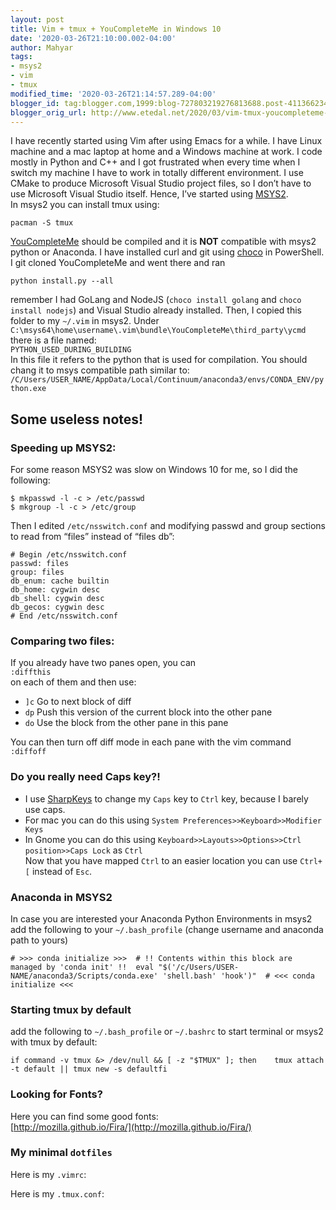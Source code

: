 ```yaml
---
layout: post
title: Vim + tmux + YouCompleteMe in Windows 10
date: '2020-03-26T21:10:00.002-04:00'
author: Mahyar
tags:
- msys2
- vim
- tmux
modified_time: '2020-03-26T21:14:57.289-04:00'
blogger_id: tag:blogger.com,1999:blog-727803219276813688.post-4113662340949343241
blogger_orig_url: http://www.etedal.net/2020/03/vim-tmux-youcompleteme-in-windows-10_26.html
---
```



I have recently started using Vim after using Emacs for a while. I have Linux machine and a mac laptop at home and a Windows machine at work. I code mostly in Python and C++ and I got frustrated when every time when I switch my machine I have to work in totally different environment. I use CMake to produce Microsoft Visual Studio project files, so I don’t have to use Microsoft Visual Studio itself. Hence, I’ve started using [MSYS2](https://www.msys2.org/).  
In msys2 you can install tmux using:  

    pacman -S tmux

[YouCompleteMe](https://github.com/ycm-core/YouCompleteMe) should be compiled and it is **NOT** compatible with msys2 python or Anaconda. I have installed curl and git using [choco](https://chocolatey.org/docs/installation) in PowerShell. I git cloned YouCompleteMe and went there and ran  

    python install.py --all

remember I had GoLang and NodeJS (`choco install golang` and `choco install nodejs`) and Visual Studio already installed. Then, I copied this folder to my `~/.vim` in msys2. Under `C:\msys64\home\username\.vim\bundle\YouCompleteMe\third_party\ycmd` there is a file named:  
`PYTHON_USED_DURING_BUILDING`  
In this file it refers to the python that is used for compilation. You should chang it to msys compatible path similar to:  
`/C/Users/USER_NAME/AppData/Local/Continuum/anaconda3/envs/CONDA_ENV/python.exe`  

Some useless notes!
-------------------
### Speeding up MSYS2:

For some reason MSYS2 was slow on Windows 10 for me, so I did the following:
```
$ mkpasswd -l -c > /etc/passwd
$ mkgroup -l -c > /etc/group
```
Then I edited `/etc/nsswitch.conf` and modifying passwd and group sections to read from “files” instead of “files db”:
```
# Begin /etc/nsswitch.conf
passwd: files
group: files
db_enum: cache builtin
db_home: cygwin desc
db_shell: cygwin desc
db_gecos: cygwin desc
# End /etc/nsswitch.conf
```

### Comparing two files:

If you already have two panes open, you can  
`:diffthis`  
on each of them and then use:  

*   `]c` Go to next block of diff
*   `dp` Push this version of the current block into the other pane
*   `do` Use the block from the other pane in this pane

You can then turn off diff mode in each pane with the vim command  
`:diffoff`  

### Do you really need Caps key?!

*   I use [SharpKeys](https://github.com/randyrants/sharpkeys/releases) to change my `Caps` key to `Ctrl` key, because I barely use caps.
*   For mac you can do this using `System Preferences>>Keyboard>>Modifier Keys`
*   In Gnome you can do this using `Keyboard>>Layouts>>Options>>Ctrl position>>Caps Lock` as `Ctrl`  
    Now that you have mapped `Ctrl` to an easier location you can use `Ctrl+[` instead of `Esc`.

### Anaconda in MSYS2

In case you are interested your Anaconda Python Environments in msys2 add the following to your `~/.bash_profile` (change username and anaconda path to yours)  

    # >>> conda initialize >>>  # !! Contents within this block are managed by 'conda init' !!  eval "$('/c/Users/USER-NAME/anaconda3/Scripts/conda.exe' 'shell.bash' 'hook')"  # <<< conda initialize <<<

### Starting tmux by default

add the following to `~/.bash_profile` or `~/.bashrc` to start terminal or msys2 with tmux by default:  

    if command -v tmux &> /dev/null && [ -z "$TMUX" ]; then    tmux attach -t default || tmux new -s defaultfi

### Looking for Fonts?

Here you can find some good fonts:  
[http://mozilla.github.io/Fira/](http://mozilla.github.io/Fira/)  

### My minimal `dotfiles`

Here is my `.vimrc`:  
<script src="https://gist.github.com/mahyaret/f157a7d7a47c618da7f7d098aba60deb.js"></script>
Here is my `.tmux.conf`:
<script src="https://gist.github.com/mahyaret/f06d62ba4bb3f309b4187008c51343cf.js"></script>
